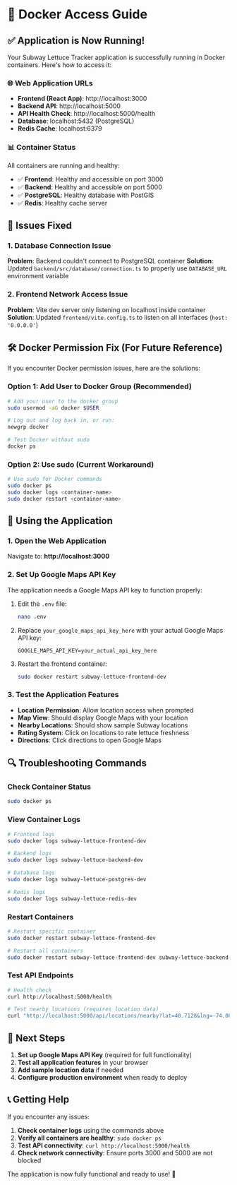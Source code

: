 # 🐳 Docker Access Guide

## ✅ Application is Now Running!

Your Subway Lettuce Tracker application is successfully running in Docker containers. Here's how to access it:

### 🌐 Web Application URLs

- **Frontend (React App)**: http://localhost:3000
- **Backend API**: http://localhost:5000
- **API Health Check**: http://localhost:5000/health
- **Database**: localhost:5432 (PostgreSQL)
- **Redis Cache**: localhost:6379

### 📊 Container Status

All containers are running and healthy:
- ✅ **Frontend**: Healthy and accessible on port 3000
- ✅ **Backend**: Healthy and accessible on port 5000  
- ✅ **PostgreSQL**: Healthy database with PostGIS
- ✅ **Redis**: Healthy cache server

## 🔧 Issues Fixed

### 1. Database Connection Issue
**Problem**: Backend couldn't connect to PostgreSQL container
**Solution**: Updated `backend/src/database/connection.ts` to properly use `DATABASE_URL` environment variable

### 2. Frontend Network Access Issue  
**Problem**: Vite dev server only listening on localhost inside container
**Solution**: Updated `frontend/vite.config.ts` to listen on all interfaces (`host: '0.0.0.0'`)

## 🛠️ Docker Permission Fix (For Future Reference)

If you encounter Docker permission issues, here are the solutions:

### Option 1: Add User to Docker Group (Recommended)
```bash
# Add your user to the docker group
sudo usermod -aG docker $USER

# Log out and log back in, or run:
newgrp docker

# Test Docker without sudo
docker ps
```

### Option 2: Use sudo (Current Workaround)
```bash
# Use sudo for Docker commands
sudo docker ps
sudo docker logs <container-name>
sudo docker restart <container-name>
```

## 🚀 Using the Application

### 1. Open the Web Application
Navigate to: **http://localhost:3000**

### 2. Set Up Google Maps API Key
The application needs a Google Maps API key to function properly:

1. Edit the `.env` file:
   ```bash
   nano .env
   ```

2. Replace `your_google_maps_api_key_here` with your actual Google Maps API key:
   ```
   GOOGLE_MAPS_API_KEY=your_actual_api_key_here
   ```

3. Restart the frontend container:
   ```bash
   sudo docker restart subway-lettuce-frontend-dev
   ```

### 3. Test the Application Features
- **Location Permission**: Allow location access when prompted
- **Map View**: Should display Google Maps with your location
- **Nearby Locations**: Should show sample Subway locations
- **Rating System**: Click on locations to rate lettuce freshness
- **Directions**: Click directions to open Google Maps

## 🔍 Troubleshooting Commands

### Check Container Status
```bash
sudo docker ps
```

### View Container Logs
```bash
# Frontend logs
sudo docker logs subway-lettuce-frontend-dev

# Backend logs  
sudo docker logs subway-lettuce-backend-dev

# Database logs
sudo docker logs subway-lettuce-postgres-dev

# Redis logs
sudo docker logs subway-lettuce-redis-dev
```

### Restart Containers
```bash
# Restart specific container
sudo docker restart subway-lettuce-frontend-dev

# Restart all containers
sudo docker restart subway-lettuce-frontend-dev subway-lettuce-backend-dev subway-lettuce-postgres-dev subway-lettuce-redis-dev
```

### Test API Endpoints
```bash
# Health check
curl http://localhost:5000/health

# Test nearby locations (requires location data)
curl "http://localhost:5000/api/locations/nearby?lat=40.7128&lng=-74.0060"
```

## 🎯 Next Steps

1. **Set up Google Maps API Key** (required for full functionality)
2. **Test all application features** in your browser
3. **Add sample location data** if needed
4. **Configure production environment** when ready to deploy

## 📞 Getting Help

If you encounter any issues:

1. **Check container logs** using the commands above
2. **Verify all containers are healthy**: `sudo docker ps`
3. **Test API connectivity**: `curl http://localhost:5000/health`
4. **Check network connectivity**: Ensure ports 3000 and 5000 are not blocked

The application is now fully functional and ready to use! 🎉